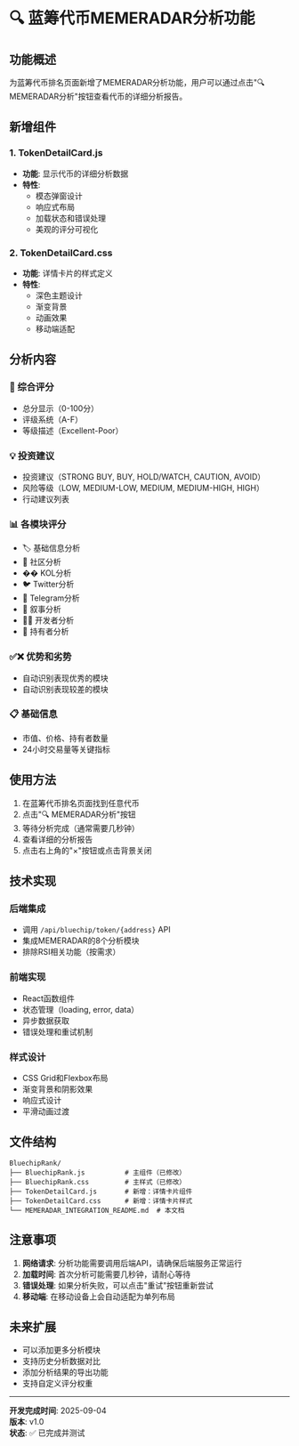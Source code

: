 # 🔍 蓝筹代币MEMERADAR分析功能

## 功能概述

为蓝筹代币排名页面新增了MEMERADAR分析功能，用户可以通过点击"🔍 MEMERADAR分析"按钮查看代币的详细分析报告。

## 新增组件

### 1. TokenDetailCard.js
- **功能**: 显示代币的详细分析数据
- **特性**: 
  - 模态弹窗设计
  - 响应式布局
  - 加载状态和错误处理
  - 美观的评分可视化

### 2. TokenDetailCard.css
- **功能**: 详情卡片的样式定义
- **特性**:
  - 深色主题设计
  - 渐变背景
  - 动画效果
  - 移动端适配

## 分析内容

### 🎯 综合评分
- 总分显示（0-100分）
- 评级系统（A-F）
- 等级描述（Excellent-Poor）

### 💡 投资建议
- 投资建议（STRONG BUY, BUY, HOLD/WATCH, CAUTION, AVOID）
- 风险等级（LOW, MEDIUM-LOW, MEDIUM, MEDIUM-HIGH, HIGH）
- 行动建议列表

### 📊 各模块评分
- 🏷️ 基础信息分析
- 👥 社区分析
- �� KOL分析
- 🐦 Twitter分析
- 📱 Telegram分析
- 📖 叙事分析
- 👨‍💻 开发者分析
- 👤 持有者分析

### ✅❌ 优势和劣势
- 自动识别表现优秀的模块
- 自动识别表现较差的模块

### 📋 基础信息
- 市值、价格、持有者数量
- 24小时交易量等关键指标

## 使用方法

1. 在蓝筹代币排名页面找到任意代币
2. 点击"🔍 MEMERADAR分析"按钮
3. 等待分析完成（通常需要几秒钟）
4. 查看详细的分析报告
5. 点击右上角的"×"按钮或点击背景关闭

## 技术实现

### 后端集成
- 调用 `/api/bluechip/token/{address}` API
- 集成MEMERADAR的8个分析模块
- 排除RSI相关功能（按需求）

### 前端实现
- React函数组件
- 状态管理（loading, error, data）
- 异步数据获取
- 错误处理和重试机制

### 样式设计
- CSS Grid和Flexbox布局
- 渐变背景和阴影效果
- 响应式设计
- 平滑动画过渡

## 文件结构

```
BluechipRank/
├── BluechipRank.js          # 主组件（已修改）
├── BluechipRank.css         # 主样式（已修改）
├── TokenDetailCard.js       # 新增：详情卡片组件
├── TokenDetailCard.css      # 新增：详情卡片样式
└── MEMERADAR_INTEGRATION_README.md  # 本文档
```

## 注意事项

1. **网络请求**: 分析功能需要调用后端API，请确保后端服务正常运行
2. **加载时间**: 首次分析可能需要几秒钟，请耐心等待
3. **错误处理**: 如果分析失败，可以点击"重试"按钮重新尝试
4. **移动端**: 在移动设备上会自动适配为单列布局

## 未来扩展

- 可以添加更多分析模块
- 支持历史分析数据对比
- 添加分析结果的导出功能
- 支持自定义评分权重

---

**开发完成时间**: 2025-09-04  
**版本**: v1.0  
**状态**: ✅ 已完成并测试
